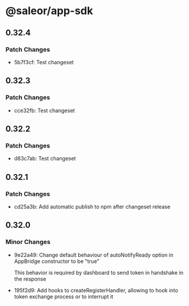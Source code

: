 # @saleor/app-sdk

## 0.32.4

### Patch Changes

- 5b7f3cf: Test changeset

## 0.32.3

### Patch Changes

- cce32fb: Test changeset

## 0.32.2

### Patch Changes

- d83c7ab: Test changeset

## 0.32.1

### Patch Changes

- cd25a3b: Add automatic publish to npm after changeset release

## 0.32.0

### Minor Changes

- 9e22a49: Change default behaviour of autoNotifyReady option in AppBridge constructor to be "true"

  This behavior is required by dashboard to send token in handshake in the response

- 195f2d9: Add hooks to createRegisterHandler, allowing to hook into token exchange process or to interrupt it
